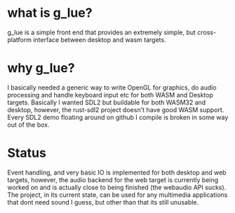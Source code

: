 # what is g_lue?
g_lue is a simple front end that provides an extremely simple, but cross-platform interface  between desktop and wasm targets.

# why g_lue? 
I basically needed a generic way to write OpenGL for graphics, do audio processing and handle keyboard input etc for both WASM and Desktop targets. Basically I wanted SDL2 but buildable for both WASM32 and desktop, however, the rust-sdl2 project doesn't have good WASM support. Every SDL2 demo floating around on github I compile is broken in some way out of the box. 

# Status
Event handling, and very basic IO is implemented for both desktop and web targets, 
however, the audio backend for the web target is currently being worked on and is actually  close to being finished (the webaudio API sucks).  
The project, in its current state, can be used for any multimedia applications that dont need sound I guess, but other than that its still unusable. 

